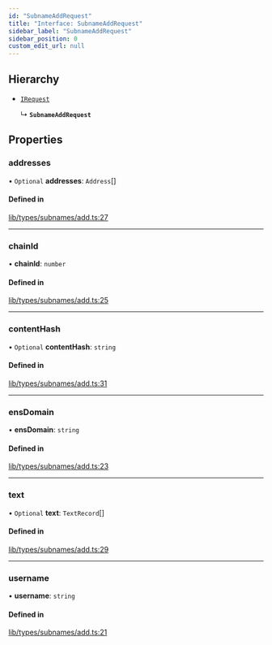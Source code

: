 ```yaml
---
id: "SubnameAddRequest"
title: "Interface: SubnameAddRequest"
sidebar_label: "SubnameAddRequest"
sidebar_position: 0
custom_edit_url: null
---
```


## Hierarchy

- [`IRequest`](IRequest.md)

  ↳ **`SubnameAddRequest`**

## Properties

### addresses

• `Optional` **addresses**: `Address`[]

#### Defined in

[lib/types/subnames/add.ts:27](https://github.com/JustaName-id/JustaName-sdk/blob/f71acf4/packages/@justaname.id/sdk/src/lib/types/subnames/add.ts#L27)

___

### chainId

• **chainId**: `number`

#### Defined in

[lib/types/subnames/add.ts:25](https://github.com/JustaName-id/JustaName-sdk/blob/f71acf4/packages/@justaname.id/sdk/src/lib/types/subnames/add.ts#L25)

___

### contentHash

• `Optional` **contentHash**: `string`

#### Defined in

[lib/types/subnames/add.ts:31](https://github.com/JustaName-id/JustaName-sdk/blob/f71acf4/packages/@justaname.id/sdk/src/lib/types/subnames/add.ts#L31)

___

### ensDomain

• **ensDomain**: `string`

#### Defined in

[lib/types/subnames/add.ts:23](https://github.com/JustaName-id/JustaName-sdk/blob/f71acf4/packages/@justaname.id/sdk/src/lib/types/subnames/add.ts#L23)

___

### text

• `Optional` **text**: `TextRecord`[]

#### Defined in

[lib/types/subnames/add.ts:29](https://github.com/JustaName-id/JustaName-sdk/blob/f71acf4/packages/@justaname.id/sdk/src/lib/types/subnames/add.ts#L29)

___

### username

• **username**: `string`

#### Defined in

[lib/types/subnames/add.ts:21](https://github.com/JustaName-id/JustaName-sdk/blob/f71acf4/packages/@justaname.id/sdk/src/lib/types/subnames/add.ts#L21)
